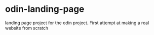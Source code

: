 # odin-landing-page
landing page project for the odin project. First attempt at making a real website from scratch
